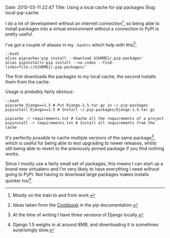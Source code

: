 Date: 2013-03-11 22:47
Title: Using a local cache for pip packages
Slug: local-pip-cache

I do a lot of development without an internet connection[^1], so being
able to install packages into a virtual environment without a
connection to PyPI is pretty useful.

I've got a couple of aliases in my `.bashrc` which help with this[^2]:

    ::bash
    alias pipcache='pip install --download ${HOME}/.pip-packages'
    alias pipinstall='pip install --no-index --find-links=file://${HOME}/.pip-packages/'

The first downloads the packages to my local cache, the second
installs them from the cache.

Usage is probably fairly obvious:

    ::bash
    pipcache Django==1.5 # Put Django-1.5.tar.gz in ~/.pip-packages
    pipinstall Django==1.5 # Install ~/.pip-packages/Django-1.5.tar.gz

    pipcache -r requirements.txt # Cache all the requirements of a project
    pipinstall -r requirements.txt # Install all requirements from the cache

It's perfectly possible to cache multiple versions of the same
package[^3], which is useful for being able to test upgrading to newer
releases, whilst still being able to revert to the previously pinned
package if you find nothing works.

Since I mostly use a fairly small set of packages, this means I can
start up a brand new virtualenv and I'm very likely to have everything
I need without going to PyPI. Not having to download large packages
makes installs quicker too[^4].


[^1]: Mostly on the train to and from work.
[^2]: Ideas taken from the [Cookbook](http://www.pip-installer.org/en/latest/cookbook.html#fast-local-installs) in the pip documentation.
[^3]: At the time of writing I have three versions of Django locally.
[^4]: Django 1.5 weighs in at around 8MB, and downloading it is
      sometimes surprisingly slow.
